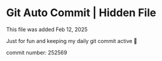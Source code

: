 # Git Auto Commit | Hidden File

This file was added Feb 12, 2025

Just for fun and keeping my daily git commit active 🤪

commit number: 252569

